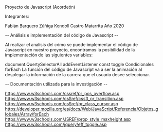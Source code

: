 Proyecto de Javascript (Acordeón)

Integrantes:

Fabián Barquero Zúñiga
Kendoll Castro Matarrita
Año 2020

-- Análisis e implementación del código de Javascript --

Al realizar el analisis del cómo se puede implementar el código de Javascript en nuestro proyecto, encontramos la posibilidad de la implementación de las siguientes variables:

document.QuertySelectorAll
addEventListener
const
toggle
Condicionales
forEach
La función del código de Javascript va a ser la animación al desplegar la información de la carrera que el usuario desee seleccionar.

-- Documentación utilizada para la investigación --

https://www.w3schools.com/cssref/pr_pos_overflow.asp https://www.w3schools.com/csSref/css3_pr_transition.asp https://www.w3schools.com/csSref/pr_class_cursor.asp https://developer.mozilla.org/es/docs/Web/JavaScript/Referencia/Objetos_globales/Array/forEach https://www.w3schools.com/JSREF/prop_style_maxheight.asp https://www.w3schools.com/jquery/eff_toggle.asp
